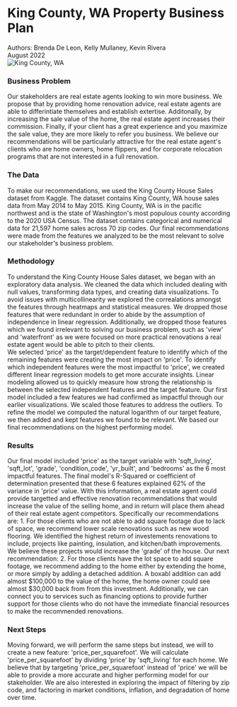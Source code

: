 # King County, WA Property Business Plan

Authors: Brenda De Leon, Kelly Mullaney, Kevin Rivera
<br/>
August 2022
<br/>
![King County, WA](https://kingcounty.gov/~/media/depts/boundary-review-board/images/bellevue-at-night-banner.ashx?la=en)


### Business Problem

Our stakeholders are real estate agents looking to win more business. We propose that by providing home renovation advice, real estate agents are able to differintiate themselves and establish extertise. Additonally, by increasing the sale value of the home, the real estate agent increases their commission. Finally, if your client has a great experience and you maximize the sale value, they are more likely to refer you business. We believe our recommendations will be particularly attractive for the real estate agent's clients who are home owners, home flippers, and for corporate relocation programs that are not interested in a full renovation.

### The Data

To make our recommendations, we used the King County House Sales dataset from Kaggle. The dataset contains King County, WA house sales data from May 2014 to May 2015. King County, WA is in the pacific northwest and is the state of Washington's most populous county according to the 2020 USA Census. The dataset contains categorical and numerical data for 21,597 home sales across 70 zip codes. Our final recommendations were made from the features we analyzed to be the most relevant to solve our stakeholder's business problem. 

### Methodology

To understand the King County House Sales dataset, we began with an exploratory data analysis. We cleaned the data which included dealing with null values, transforming data types, and creating data visualizations. To avoid issues with multicollinearity we explored the correalations amongst the features through heatmaps and statistical measures. We dropped those features that were redundant in order to abide by the assumption of independence in linear regression. Additionally, we dropped those features which we found irrelevant to solving our business problem, such as 'view' and 'waterfront' as we were focused on more practical renovations a real estate agent would be able to pitch to their clients. 
<br/>
We selected 'price' as the target/dependent feature to identify which of the remaining features were creating the most impact on 'price'. To identify which independent features were the most impactful to 'price', we created different linear regression models to get more accurate insights. Linear modeling allowed us to quickly measure how strong the relationship is between the selected independent features and the target feature. Our first model included a few features we had confirmed as impactful through our earlier visualizations. We scaled those features to address the outliers. To refine the model we computed the natural logarithm of our target feature, we then added and kept features we found to be relevant. We based our final recommendations on the highest performing model. 

### Results

Our final model included 'price' as the target variable with 'sqft_living', 'sqft_lot', 'grade', 'condition_code', 'yr_built', and 'bedrooms' as the 6 most impactful features. The final model's R-Squared or coefficient of determination presented that these 6 features explained 62% of the variance in 'price' value. With this information, a real estate agent could provide targetted and effective renovation recommendations that would increase the value of the selling home, and in return will place them ahead of their real estate agent competitors. Specifically our recommendations are: 1. For those clients who are not able to add square footage due to lack of space, we recommend lower scale renovations such as new wood flooring. We identified the highest return of investements renovations to include, projects like painting, insulation, and kitchen/bath improvements. We believe these projects would increase the 'grade' of the house. Our next recommendation: 2. For those clients have the lot space to add square footage, we recommend adding to the home either by extending the home, or more simply by adding a detached addition. A boxabl addition can add almost $100,000 to the value of the home, the home owner could see almost $30,000 back from from this investment. Additionally, we can connect you to services such as financing options to provide further support for those clients who do not have the immediate financial resources to make the recommended renovations.  

### Next Steps

Moving forward, we will perform the same steps but instead, we will to create a new feature: 'price_per_squarefoot'. We will calculate 'price_per_squarefoot' by dividing 'price' by 'sqft_living' for each home. We believe that by targeting 'price_per_squarefoot' instead of 'price' we will be able to provide a more accurate and higher performing model for our stakeholder. We are also interested in exploring the impact of filtering by zip code, and factoring in market conditions, inflation, and degradation of home over time.

